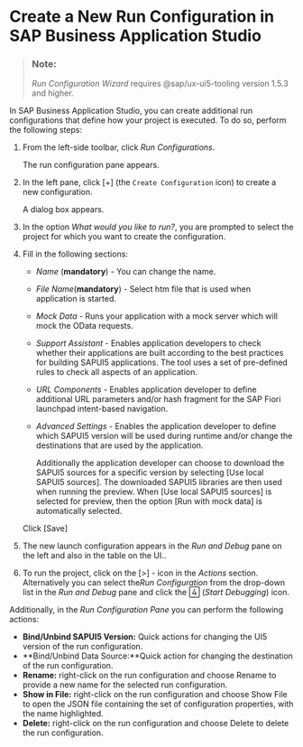 <!-- loio05f2a9ef5e27402382d1ac9cfb98537f -->

<link rel="stylesheet" type="text/css" href="../css/sap-icons.css"/>

# Create a New Run Configuration in SAP Business Application Studio

> ### Note:  
> *Run Configuration Wizard* requires @sap/ux-ui5-tooling version 1.5.3 and higher.

In SAP Business Application Studio, you can create additional run configurations that define how your project is executed. To do so, perform the following steps:

1.  From the left-side toolbar, click *Run Configurations*.

    The run configuration pane appears.

2.  In the left pane, click [\+\] \(the `Create Configuration` icon\) to create a new configuration.

    A dialog box appears.

3.  In the option *What would you like to run?*, you are prompted to select the project for which you want to create the configuration.
4.  Fill in the following sections:

    -   *Name* \(**mandatory**\) - You can change the name.
    -   *File Name*\(**mandatory**\) - Select htm file that is used when application is started.
    -   *Mock Data* - Runs your application with a mock server which will mock the OData requests.
    -   *Support Assistant* - Enables application developers to check whether their applications are built according to the best practices for building SAPUI5 applications. The tool uses a set of pre-defined rules to check all aspects of an application.
    -   *URL Components* - Enables application developer to define additional URL parameters and/or hash fragment for the SAP Fiori launchpad intent-based navigation.
    -   *Advanced Settings* - Enables the application developer to define which SAPUI5 version will be used during runtime and/or change the destinations that are used by the application.

        Additionally the application developer can choose to download the SAPUI5 sources for a specific version by selecting [Use local SAPUI5 sources\]. The downloaded SAPUI5 libraries are then used when running the preview. When [Use local SAPUI5 sources\] is selected for preview, then the option [Run with mock data\] is automatically selected.


    Click [Save\]

5.  The new launch configuration appears in the *Run and Debug* pane on the left and also in the table on the UI..
6.  To run the project, click on the [\>\] - icon in the *Actions* section. Alternatively you can select the*Run Configuration* from the drop-down list in the *Run and Debug* pane and click the <span class="SAP-icons-V5"></span> \(*Start Debugging*\) icon.

Additionally, in the *Run Configuration Pane* you can perform the following actions:

-   **Bind/Unbind SAPUI5 Version:** Quick actions for changing the UI5 version of the run configuration.
-   **Bind/Unbind Data Source:**Quick action for changing the destination of the run configuration.
-   **Rename:** right-click on the run configuration and choose Rename to provide a new name for the selected run configuration.
-   **Show in File:** right-click on the run configuration and choose Show File to open the JSON file containing the set of configuration properties, with the name highlighted.
-   **Delete:** right-click on the run configuration and choose Delete to delete the run configuration.

